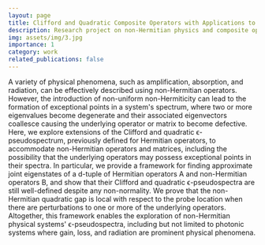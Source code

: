 ```yaml
---
layout: page
title: Clifford and Quadratic Composite Operators with Applications to non-Hermitian Physics.
description: Research project on non-Hermitian physics and composite operators and their gap functions
img: assets/img/3.jpg
importance: 1
category: work
related_publications: false
---
```


A variety of physical phenomena, such as amplification, absorption, and radiation, can be effectively described using non-Hermitian operators. However, the introduction of non-uniform non-Hermiticity can lead to the formation of exceptional points in a system's spectrum, where two or more eigenvalues become degenerate and their associated eigenvectors coallesce causing the underlying operator or matrix to become defective. Here, we explore extensions of the Clifford and quadratic ϵ-pseudospectrum, previously defined for Hermitian operators, to accommodate non-Hermitian operators and matrices, including the possibility that the underlying operators may possess exceptional points in their spectra. In particular, we provide a framework for finding approximate joint eigenstates of a d-tuple of Hermitian operators A and non-Hermitian operators B, and show that their Clifford and quadratic ϵ-pseudospectra are still well-defined despite any non-normality. We prove that the non-Hermitian quadratic gap is local with respect to the probe location when there are perturbations to one or more of the underlying operators. Altogether, this framework enables the exploration of non-Hermitian physical systems' ϵ-pseudospectra, including but not limited to photonic systems where gain, loss, and radiation are prominent physical phenomena.

